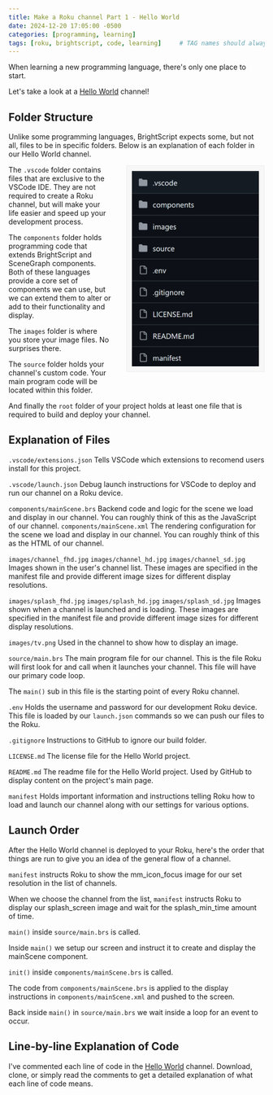 ```yaml
---
title: Make a Roku channel Part 1 - Hello World
date: 2024-12-20 17:05:00 -0500
categories: [programming, learning]
tags: [roku, brightscript, code, learning]     # TAG names should always be lowercase
---
```


When learning a new programming language, there's only one place to start.

Let's take a look at a [Hello World](https://github.com/1hitsong/Learn-BrightScript-Hello-World) channel!

## Folder Structure

Unlike some programming languages, BrightScript expects some, but not all, files to be in specific folders. Below is an explanation of each folder in our Hello World channel.

<img alt="Folder structure for the Hello World channel" src="/assets/img/posts/2024/folderStructure.png" width="250" align="right" style="background: #f7f7f7; border: 1px solid #eee; margin: 0 0 30px 30px; padding: 10px;" />

The `.vscode` folder contains files that are exclusive to the VSCode IDE. They are not required to create a Roku channel, but will make your life easier and speed up your development process.

The `components` folder holds programming code that extends BrightScript and SceneGraph components. Both of these languages provide a core set of components we can use, but we can extend them to alter or add to their functionality and display.

The `images` folder is where you store your image files. No surprises there.

The `source` folder holds your channel's custom code. Your main program code will be located within this folder.

And finally the `root` folder of your project holds at least one file that is required to build and deploy your channel.

## Explanation of Files

`.vscode/extensions.json`
Tells VSCode which extensions to recomend users install for this project.

`.vscode/launch.json`
Debug launch instructions for VSCode to deploy and run our channel on a Roku device.

`components/mainScene.brs`
Backend code and logic for the scene we load and display in our channel. You can roughly think of this as the JavaScript of our channel.
`components/mainScene.xml`
The rendering configuration for the scene we load and display in our channel. You can roughly think of this as the HTML of our channel.

`images/channel_fhd.jpg`
`images/channel_hd.jpg`
`images/channel_sd.jpg`
Images shown in the user's channel list. These images are specified in the manifest file and provide different image sizes for different display resolutions.

`images/splash_fhd.jpg`
`images/splash_hd.jpg`
`images/splash_sd.jpg`
Images shown when a channel is launched and is loading. These images are specified in the manifest file and provide different image sizes for different display resolutions.

`images/tv.png`
Used in the channel to show how to display an image.

`source/main.brs`
The main program file for our channel. This is the file Roku will first look for and call when it launches your channel. This file will have our primary code loop.

The `main()` sub in this file is the starting point of every Roku channel.

`.env`
Holds the username and password for our development Roku device. This file is loaded by our `launch.json` commands so we can push our files to the Roku.

`.gitignore`
Instructions to GitHub to ignore our build folder.

`LICENSE.md`
The license file for the Hello World project.

`README.md`
The readme file for the Hello World project. Used by GitHub to display content on the project's main page.

`manifest`
Holds important information and instructions telling Roku how to load and launch our channel along with our settings for various options.

## Launch Order

After the Hello World channel is deployed to your Roku, here's the order that things are run to give you an idea of the general flow of a channel.

`manifest` instructs Roku to show the mm_icon_focus image for our set resolution in the list of channels.

When we choose the channel from the list, `manifest` instructs Roku to display our splash_screen image and wait for the splash_min_time amount of time.

`main()` inside `source/main.brs` is called.

Inside `main()` we setup our screen and instruct it to create and display the mainScene component.

`init()` inside `components/mainScene.brs` is called.

The code from `components/mainScene.brs` is applied to the display instructions in `components/mainScene.xml` and pushed to the screen.

Back inside `main()` in `source/main.brs` we wait inside a loop for an event to occur.

## Line-by-line Explanation of Code

I've commented each line of code in the [Hello World](https://github.com/1hitsong/Learn-BrightScript-Hello-World) channel. Download, clone, or simply read the comments to get a detailed explanation of what each line of code means.
